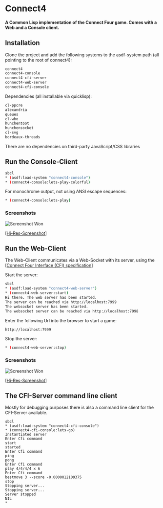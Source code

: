 # Connect4
#### A Common Lisp implementation of the Connect Four game. Comes with a Web and a Console client.

## Installation

Clone the project and add the following systems to the asdf-system path (all pointing to the root of connect4):

```bash
connect4
connect4-console
connect4-cfi-server
connect4-web-server
connect4-cfi-console
```

Dependencies (all installable via quicklisp):

```bash
cl-ppcre
alexandria
queues
cl-who
hunchentoot
hunchensocket
cl-svg
bordeaux-threads
```
There are no dependencies on third-party JavaScript/CSS libraries

## Run the Console-Client

```bash
sbcl
* (asdf:load-system "connect4-console")
* (connect4-console:lets-play-colorful)
```
For monochrome output, not using ANSI escape sequences:
```bash
* (connect4-console:lets-play)
```

### Screenshots

![Screenshot Won](https://raw.github.com/frechmatz/connect4/master/screenshots/lowres-console-1.jpg)

[[Hi-Res-Screenshot](https://raw.github.com/frechmatz/connect4/master/screenshots/highres-console-1.jpg)]

## Run the Web-Client

The Web-Client communicates via a Web-Socket with its server, using the [[Connect Four Interface (CFI) specification](https://raw.github.com/frechmatz/connect4/master/doc/cfi-interface.txt)]

Start the server:
```bash
sbcl
* (asdf:load-system "connect4-web-server")
* (connect4-web-server:start)
Hi there. The web server has been started.
The server can be reached via http://localhost:7999
The websocket server has been started.
The websocket server can be reached via http://localhost:7998
```
Enter the following Url into the browser to start a game:
```bash
http://localhost:7999
```
Stop the server: 
```bash
* (connect4-web-server:stop)
```

### Screenshots

![Screenshot Won](https://raw.github.com/frechmatz/connect4/master/screenshots/Connect4-2016-10-03-001-lowres.jpg)

[[Hi-Res-Screenshot](https://raw.github.com/frechmatz/connect4/master/screenshots/Connect4-2016-10-03-001-hires.png)]


## The CFI-Server command line client

Mostly for debugging purposes there is also a command line client for the CFI-Server available.

```
sbcl
* (asdf:load-system "connect4-cfi-console")
* (connect4-cfi-console:lets-go)
Instantiated server
Enter Cfi command
start
started
Enter Cfi command
ping
pong
Enter Cfi command
play 4/4/4/4 x 6
Enter Cfi command
bestmove 3 --score -0.0000012109375
stop
Stopping server...
Stopping server...
Server stopped
NIL
*
```





